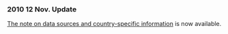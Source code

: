 ### 2010 12 Nov. Update

[The note on data sources and country-specific information](https://barrolee.github.io/BarroLeeDataSet/BLData/footnotes_v1.2.xls) is now available.

